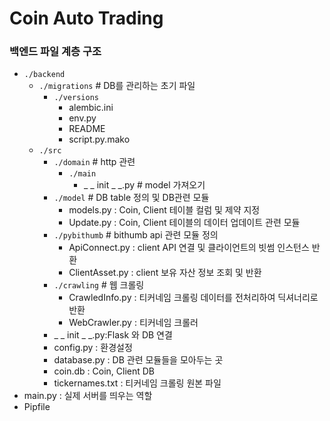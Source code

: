 # Coin Auto Trading



### 백엔드 파일 계층 구조

- `./backend`
  - `./migrations`                        # DB를 관리하는 초기 파일
    - `./versions`
      - alembic.ini
      - env.py
      - README
      - script.py.mako
  - `./src`
    - `./domain`                          # http 관련
      - `./main`                       
        - _ _ init _ _.py        # model 가져오기
    - `./model`                           # DB table 정의 및 DB관련 모듈   
      - models.py : Coin, Client 테이블 컬럼 및 제약 지정   
      - Update.py : Coin, Client 테이블의 데이터 업데이트 관련 모듈      
    - `./pybithumb`   # bithumb api 관련 모듈 정의
      - ApiConnect.py : client API 연결 및 클라이언트의 빗썸 인스턴스 반환
      - ClientAsset.py : client 보유 자산 정보 조회 및 반환
    - `./crawling`  # 웹 크롤링
      - CrawledInfo.py : 티커네임 크롤링 데이터를 전처리하여 딕셔너리로 반환
      - WebCrawler.py : 티커네임 크롤러
    - _ _ init _ _.py:Flask 와 DB 연결
    - config.py : 환경설정
    - database.py : DB 관련 모듈들을 모아두는 곳
    - coin.db : Coin, Client DB 
    - tickernames.txt : 티커네임 크롤링 원본 파일
- main.py : 실제 서버를 띄우는 역할
- Pipfile
